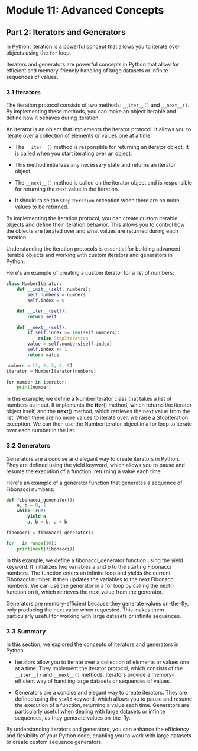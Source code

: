 # Module 11: Advanced Concepts

## Part 2: Iterators and Generators

In Python, iteration is a powerful concept that allows you to iterate over objects using the `for` loop.

Iterators and generators are powerful concepts in Python that allow for efficient and memory-friendly handling of large
datasets or infinite sequences of values.

### 3.1 Iterators

The iteration protocol consists of two methods: `__iter__()` and `__next__()`. By implementing these methods, you can make an object
iterable and define how it behaves during iteration.

An iterator is an object that implements the iterator protocol. It allows you to iterate over a collection of elements or values one at a time.

- The `__iter__()` method is responsible for returning an iterator object. It is called when you start iterating over an object. 
- This method initializes any necessary state and returns an iterator object.

- The `__next__()` method is called on the iterator object and is responsible for returning the next value in the iteration. 
- It should raise the `StopIteration` exception when there are no more values to be returned.

By implementing the iteration protocol, you can create custom iterable objects and define their iteration behavior. 
This allows you to control how the objects are iterated over and what values are returned during each iteration.

Understanding the iteration protocols is essential for building advanced iterable objects and working with custom iterators and generators in Python.

Here's an example of creating a custom iterator for a list of numbers:

```python
class NumberIterator:
    def __init__(self, numbers):
        self.numbers = numbers
        self.index = 0

    def __iter__(self):
        return self

    def __next__(self):
        if self.index >= len(self.numbers):
            raise StopIteration
        value = self.numbers[self.index]
        self.index += 1
        return value

numbers = [1, 2, 3, 4, 5]
iterator = NumberIterator(numbers)

for number in iterator:
    print(number)
```

In this example, we define a NumberIterator class that takes a list of numbers as input. It implements the __iter__() method,
which returns the iterator object itself, and the __next__() method, which retrieves the next value from the list. When there 
are no more values to iterate over, we raise a StopIteration exception. We can then use the NumberIterator object in a for loop to iterate over each number in the list.

### 3.2 Generators

Generators are a concise and elegant way to create iterators in Python. They are defined using the yield keyword, which allows
you to pause and resume the execution of a function, returning a value each time.

Here's an example of a generator function that generates a sequence of Fibonacci numbers:

```python
def fibonacci_generator():
    a, b = 0, 1
    while True:
        yield a
        a, b = b, a + b

fibonacci = fibonacci_generator()

for _ in range(10):
    print(next(fibonacci))
```

In this example, we define a fibonacci_generator function using the yield keyword. It initializes two variables a and b to
the starting Fibonacci numbers. The function enters an infinite loop and yields the current Fibonacci number. It then updates 
the variables to the next Fibonacci numbers. We can use the generator in a for loop by calling the next() function on it, which
retrieves the next value from the generator.

Generators are memory-efficient because they generate values on-the-fly, only producing the next value when requested. This makes
them particularly useful for working with large datasets or infinite sequences.

### 3.3 Summary

In this section, we explored the concepts of iterators and generators in Python.

- Iterators allow you to iterate over a collection of elements or values one at a time. They implement the iterator protocol, 
 which consists of the `__iter__()` and `__next__()` methods. Iterators provide a memory-efficient way of handling large datasets or sequences of values.

- Generators are a concise and elegant way to create iterators. They are defined using the `yield` keyword, which allows you to pause
and resume the execution of a function, returning a value each time. Generators are particularly useful when dealing with large 
 datasets or infinite sequences, as they generate values on-the-fly.

By understanding iterators and generators, you can enhance the efficiency and flexibility of your Python code, enabling you to work
with large datasets or create custom sequence generators.
